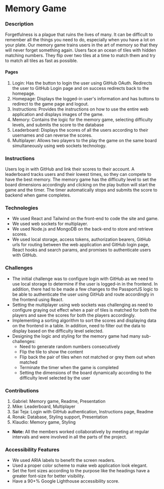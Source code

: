 # Memory Game

### Description
Forgetfulness is a plague that ruins the lives of many. It can be difficult to remember all the things you need to do, especially when you have a lot on your plate. Our memory game trains users in the art of memory so that they will never forget something again. Users face an ocean of tiles with hidden matching numbers. They flip over two tiles at a time to match them and try to match all tiles as fast as possible.

#### Pages
1. Login: Has the button to login the user using GitHub OAuth. Redirects the user to GitHub Login page and on success redirects back to the homepage.
2. Homepage: Displays the logged-in user's information and has buttons to redirect to the game page and logout.
3. Instructions: Provides the instructions on how to use the entire web application and displays images of the game.
4. Memory: Contains the logic for the memory game, selecting difficulty levels, and submits the score to the database
5. Leaderboard: Displays the scores of all the users according to their usernames and can reverse the scores.
6. Multiplayer: Allows two players to the play the game on the same board simultaneously using web sockets technology.

### Instructions
Users log in with GitHub and link their scores to their account. A leaderboard tracks users and their lowest times, so they can compete to have the best memory. The memory game has the difficulty level to set the board dimensions accordingly and clicking on the play button will start the game and the timer. The timer automatically stops and submits the score to backend when game completes.  

### Technologies
- We used React and Tailwind on the front-end to code the site and game.
- We used web sockets for multiplayer.
- We used Node.js and MongoDB on the back-end to store and retrieve scores.
- We used local storage, access tokens, authorization bearers, GitHub urls for routing between the web application and GitHub login page, React hooks and search params, and promises to authenticate users with GitHub.

### Challenges
- The initial challenge was to configure login with GitHub as we need to use local storage to determine if the user is logged-in in the frontend. In addition, there had to be made a few changes to the PassportJS logic to be able to authenticate the user using GitHub and route accordingly in the frontend using React.
- Setting the multiplayer using web sockets was challenging as need to configure graying out effect when a pair of tiles is matched for both the players and save the scores for both the players accordingly.
- Implementing a sorting algorithm to sort the scores and displaying data on the frontend in a table. In addition, need to filter out the data to display based on the difficulty level selected.
- Designing the logic and styling for the memory game had many sub-challenges:
  - Need to generate random numbers consecutively
  - Flip the tile to show the content
  - Flip back the pair of tiles when not matched or grey them out when matched
  - Terminate the timer when the game is completed
  - Setting the dimensions of the board dynamically according to the difficulty level selected by the user

### Contributions
1. Gabriel: Memory game, Readme, Presentation
2. Mike: Leaderboard, Multiplayer
3. Sai Teja: Login with GitHub authentication, Instructions page, Readme 
4. Ronak: Database, Styling support, Presentation
5. Klaudio: Memory game, Styling
- **Note:** All the members worked collaboratively by meeting at regular intervals and were involved in all the parts of the project.

### Accessibility Features
- We used ARIA labels to benefit the screen readers.
- Used a proper color scheme to make web application look elegant.
- Set the font sizes according to the purpose like the headings have a greater font-size for better visibility.
- Have a 90+% Google Lighthouse accessibility score.

